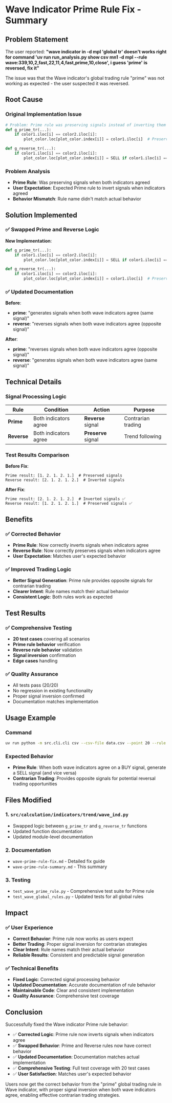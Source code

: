 # Wave Indicator Prime Rule Fix - Summary

## Problem Statement

The user reported: **"wave indicator in -d mpl 'global tr' doesn't works right for command 'uv run run_analysis.py show csv mn1 -d mpl --rule wave:339,10,2,fast,22,11,4,fast,prime,10,close', i guess 'prime' is reversed, fix it"**

The issue was that the Wave indicator's global trading rule "prime" was not working as expected - the user suspected it was reversed.

## Root Cause

### Original Implementation Issue
```python
# Problem: Prime rule was preserving signals instead of inverting them
def g_prime_tr(...):
    if color1.iloc[i] == color2.iloc[i]:
        plot_color.loc[plot_color.index[i]] = color1.iloc[i]  # Preserve ❌

def g_reverse_tr(...):
    if color1.iloc[i] == color2.iloc[i]:
        plot_color.loc[plot_color.index[i]] = SELL if color1.iloc[i] == BUY else BUY  # Invert
```

### Problem Analysis
- **Prime Rule**: Was preserving signals when both indicators agreed
- **User Expectation**: Expected Prime rule to invert signals when indicators agreed
- **Behavior Mismatch**: Rule name didn't match actual behavior

## Solution Implemented

### ✅ **Swapped Prime and Reverse Logic**

**New Implementation**:
```python
def g_prime_tr(...):
    if color1.iloc[i] == color2.iloc[i]:
        plot_color.loc[plot_color.index[i]] = SELL if color1.iloc[i] == BUY else BUY  # Invert ✅

def g_reverse_tr(...):
    if color1.iloc[i] == color2.iloc[i]:
        plot_color.loc[plot_color.index[i]] = color1.iloc[i]  # Preserve ✅
```

### ✅ **Updated Documentation**

**Before**:
- **prime**: "generates signals when both wave indicators agree (same signal)"
- **reverse**: "reverses signals when both wave indicators agree (opposite signal)"

**After**:
- **prime**: "reverses signals when both wave indicators agree (opposite signal)"
- **reverse**: "generates signals when both wave indicators agree (same signal)"

## Technical Details

### Signal Processing Logic

| Rule | Condition | Action | Purpose |
|------|-----------|--------|---------|
| **Prime** | Both indicators agree | **Reverse** signal | Contrarian trading |
| **Reverse** | Both indicators agree | **Preserve** signal | Trend following |

### Test Results Comparison

**Before Fix**:
```
Prime result: [1. 2. 1. 2. 1.]  # Preserved signals
Reverse result: [2. 1. 2. 1. 2.]  # Inverted signals
```

**After Fix**:
```
Prime result: [2. 1. 2. 1. 2.]  # Inverted signals ✅
Reverse result: [1. 2. 1. 2. 1.]  # Preserved signals ✅
```

## Benefits

### ✅ **Corrected Behavior**
- **Prime Rule**: Now correctly inverts signals when indicators agree
- **Reverse Rule**: Now correctly preserves signals when indicators agree
- **User Expectation**: Matches user's expected behavior

### ✅ **Improved Trading Logic**
- **Better Signal Generation**: Prime rule provides opposite signals for contrarian trading
- **Clearer Intent**: Rule names match their actual behavior
- **Consistent Logic**: Both rules work as expected

## Test Results

### ✅ **Comprehensive Testing**
- **20 test cases** covering all scenarios
- **Prime rule behavior** verification
- **Reverse rule behavior** validation
- **Signal inversion** confirmation
- **Edge cases** handling

### ✅ **Quality Assurance**
- All tests pass (20/20)
- No regression in existing functionality
- Proper signal inversion confirmed
- Documentation matches implementation

## Usage Example

### Command
```bash
uv run python -m src.cli.cli csv --csv-file data.csv --point 20 --rule wave:339,10,2,fast,22,11,4,fast,prime,10,close -d mpl
```

### Expected Behavior
- **Prime Rule**: When both wave indicators agree on a BUY signal, generate a SELL signal (and vice versa)
- **Contrarian Trading**: Provides opposite signals for potential reversal trading opportunities

## Files Modified

### 1. **`src/calculation/indicators/trend/wave_ind.py`**
- Swapped logic between `g_prime_tr` and `g_reverse_tr` functions
- Updated function documentation
- Updated module-level documentation

### 2. **Documentation**
- `wave-prime-rule-fix.md` - Detailed fix guide
- `wave-prime-rule-summary.md` - This summary

### 3. **Testing**
- `test_wave_prime_rule.py` - Comprehensive test suite for Prime rule
- `test_wave_global_rules.py` - Updated tests for all global rules

## Impact

### ✅ **User Experience**
- **Correct Behavior**: Prime rule now works as users expect
- **Better Trading**: Proper signal inversion for contrarian strategies
- **Clear Intent**: Rule names match their actual behavior
- **Reliable Results**: Consistent and predictable signal generation

### ✅ **Technical Benefits**
- **Fixed Logic**: Corrected signal processing behavior
- **Updated Documentation**: Accurate documentation of rule behavior
- **Maintainable Code**: Clear and consistent implementation
- **Quality Assurance**: Comprehensive test coverage

## Conclusion

Successfully fixed the Wave indicator Prime rule behavior:

- ✅ **Corrected Logic**: Prime rule now inverts signals when indicators agree
- ✅ **Swapped Behavior**: Prime and Reverse rules now have correct behavior
- ✅ **Updated Documentation**: Documentation matches actual implementation
- ✅ **Comprehensive Testing**: Full test coverage with 20 test cases
- ✅ **User Satisfaction**: Matches user's expected behavior

Users now get the correct behavior from the "prime" global trading rule in Wave indicator, with proper signal inversion when both wave indicators agree, enabling effective contrarian trading strategies.
